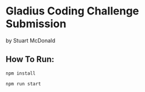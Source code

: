 # Gladius Coding Challenge Submission
by Stuart McDonald


## How To Run:
`npm install`

`npm run start`

